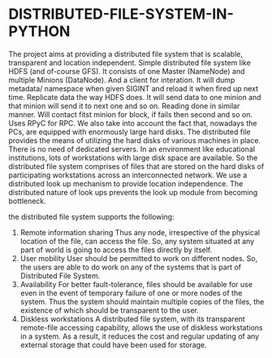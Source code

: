 # DISTRIBUTED-FILE-SYSTEM-IN-PYTHON

The project aims at providing a distributed file system that is scalable, transparent and location 
independent. Simple distributed file system like HDFS (and of-course GFS). It consists of one Master 
(NameNode) and multiple Minions (DataNode). And a client for interation. It will dump metadata/
namespace when given SIGINT and reload it when fired up next time. Replicate data the way HDFS 
does. It will send data to one minion and that minion will send it to next one and so on. Reading done 
in similar manner. Will contact fitst minion for block, if fails then second and so on. Uses RPyC for 
RPC. We also take into account the fact that, nowadays the PCs, are equipped with enormously large 
hard disks. The distributed file provides the means of utilizing the hard disks of various machines in 
place. There is no need of dedicated servers. In an environment like educational institutions, lots of 
workstations with large disk space are available. So the distributed file system comprises of files that 
are stored on the hard disks of participating workstations across an interconnected network. We use a 
distributed look up mechanism to provide location independence. The distributed nature of look ups 
prevents the look up module from becoming bottleneck.

 the distributed file system 
supports the following:
1. Remote information sharing 
Thus any node, irrespective of the physical location of the file, can access the file. So, 
any system situated at any part of world is going to access the files directly by itself. 
2. User mobility 
User should be permitted to work on different nodes. So, the users are able to do work 
on any of the systems that is part of Distributed File System. 
3. Availability
For better fault-tolerance, files should be available for use even in the event of 
temporary failure of one or more nodes of the system. Thus the system should maintain 
multiple copies of the files, the existence of which should be transparent to the user.
4. Diskless workstations
A distributed file system, with its transparent remote-file accessing capability, allows 
the use of diskless workstations in a system. As a result, it reduces the cost and regular 
updating of any external storage that could have been used for storage.
